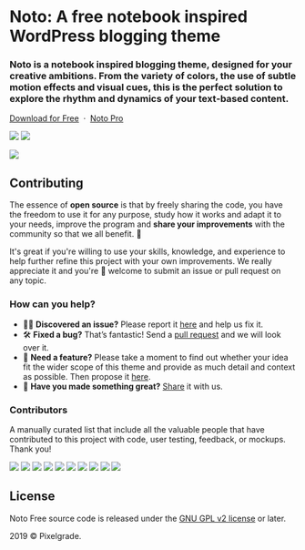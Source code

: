 # Noto: A free notebook inspired WordPress blogging theme
### Noto is a notebook inspired blogging theme, designed for your creative ambitions. From the variety of colors, the use of subtle motion effects and visual cues, this is the perfect solution to explore the rhythm and dynamics of your text‐based content.

[Download for Free](https://downloads.wordpress.org/theme/noto.latest-stable.zip) &nbsp;·&nbsp; [ Noto Pro](https://pixelgrade.com/themes/noto-pro/)

[![](https://img.shields.io/github/issues-closed/pixelgrade/noto-free.svg?color=6cc644&label=Issues)](https://github.com/pixelgrade/noto-free/issues?utf8=%E2%9C%93&q=is%3Aissue+is%3Aclosed+) [![](https://img.shields.io/github/issues/pixelgrade/noto-free.svg?color=4078c0&label=%20)](https://github.com/pixelgrade/noto-free/issues?utf8=%E2%9C%93&q=is%3Aissue+is%3Aopen)

[![](https://user-images.githubusercontent.com/46342490/61294248-0c276f00-a7de-11e9-9ed7-ec1c6acba6e7.jpg)](https://pixelgrade.com/themes/noto/)

## Contributing
The essence of **open source** is that by freely sharing the code, you have the freedom to use it for any purpose, study how it works and adapt it to your needs, improve the program and **share your improvements** with the community so that we all benefit. 🙏

It's great if you're willing to use your skills, knowledge, and experience to help further refine this project with your own improvements. We really appreciate it and you're 💯 welcome to submit an issue or pull request on any topic.

### How can you help?
-  🕵️‍♀️ **Discovered an issue?** Please report it [here](https://github.com/pixelgrade/noto-free/issues/new "here") and help us fix it.
- 🛠 **Fixed a bug?** That’s fantastic! Send a [pull request](https://github.com/pixelgrade/noto-free/pulls "pull request") and we will look over it.
- 🔮 **Need a feature?** Please take a moment to find out whether your idea fit the wider scope of this theme and provide as much detail and context as possible. Then propose it [here](https://github.com/pixelgrade/noto-free/issues/new).
- 💎 **Have you made something great?** [Share](https://github.com/pixelgrade/noto-free/issues/new "Share") it with us.

### Contributors
A manually curated list that include all the valuable people that have contributed to this project with code, user testing, feedback, or mockups. Thank you!

[![](https://github.com/georgeolaru.png?size=64)](https://github.com/georgeolaru) [![](https://github.com/vladolaru.png?size=64)](https://github.com/vladolaru) [![](https://github.com/razwan.png?size=64)](https://github.com/razwan)  [![](https://github.com/alinclamba.png?size=64)](https://github.com/alinclamba) [![](https://github.com/oanafilip.png?size=64)](https://github.com/oanafilip) [![](https://github.com/madalingorbanescu.png?size=64)](https://github.com/madalingorbanescu) [![](https://github.com/BurloiuCosmin.png?size=64)](https://github.com/BurloiuCosmin) [![](https://github.com/raduconst.png?size=64)](https://github.com/raduconst) [![](https://github.com/srzvan.png?size=64)](https://github.com/srzvan) [![](https://github.com/ilincaroman.png?size=64)](https://github.com/ilincaroman)

## License
Noto Free source code is released under the [GNU GPL v2 license](https://www.gnu.org/licenses/gpl-2.0.html) or later.

2019 © Pixelgrade.
